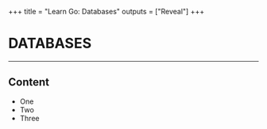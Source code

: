 +++
title = "Learn Go: Databases"
outputs = ["Reveal"]
+++

# DATABASES

---

## Content

- One
- Two
- Three